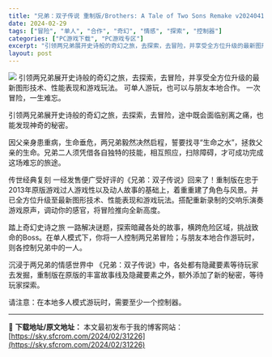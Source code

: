 ```yaml
---
title: "兄弟：双子传说 重制版/Brothers: A Tale of Two Sons Remake v20240417 PC中文分享 17.6G"
date: 2024-02-29
tags: ["冒险", "单人", "合作", "奇幻", "情感", "探索", "控制器"]
categories: ["PC游戏下载", "PC游戏专区"]
excerpt: "引领两兄弟展开史诗般的奇幻之旅，去探索，去冒险，并享受全方位升级的最新图形技术、性能表现和游戏玩法。 可单人游玩，也可以与朋友本地合作。 一次冒险，一生难忘。 引领两兄弟展开史诗般的奇幻之旅，去探索，去冒险，途中既会面临别离之痛，也能发现神奇的秘密。 因父亲身患重病，生命垂危，两兄弟毅然决然启程，誓&hellip;"
layout: post
---
```


<img class="game_header_image_full aligncenter" src="https://cdn.cloudflare.steamstatic.com/steam/apps/2153350/header.jpg?t=1709155207" />
引领两兄弟展开史诗般的奇幻之旅，去探索，去冒险，并享受全方位升级的最新图形技术、性能表现和游戏玩法。 可单人游玩，也可以与朋友本地合作。 一次冒险，一生难忘。

引领两兄弟展开史诗般的奇幻之旅，去探索，去冒险，途中既会面临别离之痛，也能发现神奇的秘密。

因父亲身患重病，生命垂危，两兄弟毅然决然启程，誓要找寻“生命之水”，拯救父亲的生命。兄弟二人须凭借各自独特的技能，相互照应，扫除障碍，才可成功完成这场难忘的旅途。

传世经典复刻
一经发售便广受好评的《兄弟：双子传说》回来了！重制版在忠于2013年原版游戏过人游戏性以及动人故事的基础上，着重重建了角色与风景。并已全方位升级至最新图形技术、性能表现和游戏玩法。搭配重新录制的交响乐演奏游戏原声，调动你的感官，将冒险推向全新高度。

踏上奇幻史诗之旅
一路解决谜题，探索暗藏各处的故事，横跨危险区域，挑战致命的Boss。在单人模式下，你将一人控制两兄弟冒险；与朋友本地合作游玩时，则各控制兄弟中的一人。

沉浸于两兄弟的情感世界中
《兄弟：双子传说》中，各处都有隐藏要素等待玩家去发掘，重制版在原版的丰富故事线及隐藏要素之外，额外添加了新的秘密，等待玩家探索。

请注意：在本地多人模式游玩时，需要至少一个控制器。

---
📖 **下载地址/原文地址：** 本文最初发布于我的博客网站：[https://sky.sfcrom.com/2024/02/31226](https://sky.sfcrom.com/2024/02/31226)
